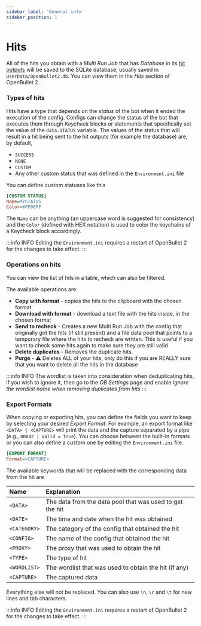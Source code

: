 ```yaml
---
sidebar_label: 'General info'
sidebar_position: 1
---
```


# Hits

All of the hits you obtain with a *Multi Run Job* that has *Database* in its [hit outputs](./hit-outputs.md) will be saved to the SQLite database, usually saved in `UserData/OpenBullet2.db`. You can view them in the *Hits* section of OpenBullet 2.

### Types of hits
Hits have a type that depends on the *status* of the bot when it ended the execution of the config. Configs can change the status of the bot that executes them through *Keycheck* blocks or statements that specifically set the value of the `data.STATUS` variable. The values of the status that will result in a hit being sent to the hit outputs (for example the database) are, by default,

- `SUCCESS`
- `NONE`
- `CUSTOM`
- Any other custom status that was defined in the `Environment.ini` file

You can define custom statuses like this

```ini title="Environment.ini"
[CUSTOM STATUS]
Name=MYSTATUS
Color=#FF00FF
```

The `Name` can be anything (an uppercase word is suggested for consistency) and the `Color` (defined with HEX notation) is used to color the keychains of a Keycheck block accordingly.

:::info INFO
Editing the `Environment.ini` requires a restart of OpenBullet 2 for the changes to take effect.
:::

### Operations on hits
You can view the list of hits in a table, which can also be filtered.

The available operations are:
- **Copy with format** - copies the hits to the clipboard with the chosen format
- **Download with format** - download a text file with the hits inside, in the chosen format
- **Send to recheck** - Creates a new Multi Run Job with the config that originally got the hits (if still present) and a file data pool that points to a temporary file where the hits to recheck are written. This is useful if you want to check some hits again to make sure they are still valid
- **Delete duplicates** - Removes the duplicate hits.
- **Purge** - ⚠️ Deletes ALL of your hits, only do this if you are REALLY sure that you want to delete all the hits in the database

:::info INFO
The wordlist is taken into consideration when deduplicating hits, if you wish to ignore it, then go to the *OB Settings* page and enable *Ignore the wordlist name when removing duplicates from hits*
:::

### Export Formats
When copying or exporting hits, you can define the fields you want to keep by selecting your desired *Export Format*. For example, an export format like `<DATA> | <CAPTURE>` will print the data and the capture separated by a pipe (e.g., `00042 | Valid = true`). You can choose between the built-in formats or you can also define a custom one by editing the `Environment.ini` file.

```ini title="Environment.ini"
[EXPORT FORMAT]
Format=<CAPTURE>
```

The available keywords that will be replaced with the corresponding data from the hit are

| Name              | Explanation                                            |
|:------------------|:-------------------------------------------------------|
|`<DATA>`           |The data from the data pool that was used to get the hit|
|`<DATE>`           |The time and date when the hit was obtained|
|`<CATEGORY>`       |The category of the config that obtained the hit|
|`<CONFIG>`         |The name of the config that obtained the hit|
|`<PROXY>`          |The proxy that was used to obtain the hit|
|`<TYPE>`           |The type of hit|
|`<WORDLIST>`       |The wordlist that was used to obtain the hit (if any)|
|`<CAPTURE>`        |The captured data|

Everything else will not be replaced. You can also use `\n`, `\r` and `\t` for new lines and tab characters.

:::info INFO
Editing the `Environment.ini` requires a restart of OpenBullet 2 for the changes to take effect.
:::
